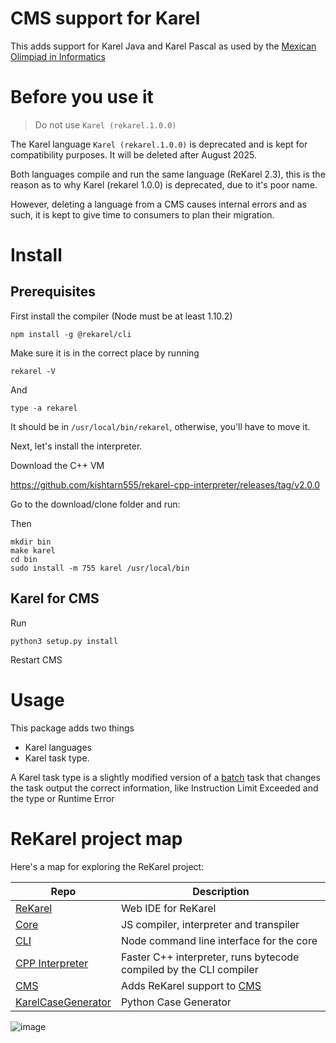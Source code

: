 # CMS support for Karel

This adds support for Karel Java and Karel Pascal as used by the [Mexican Olimpiad in Informatics](https://www.olimpiadadeinformatica.org.mx/OMI/OMI/Inicio.aspx)

# Before you use it

> Do not use `Karel (rekarel.1.0.0)` 

The Karel language `Karel (rekarel.1.0.0)` is deprecated and is kept for compatibility purposes. It will be deleted after August 2025.

Both languages compile and run the same language (ReKarel 2.3), this is the reason as to why Karel (rekarel 1.0.0) is deprecated, due to it's poor name.

However, deleting a language from a CMS causes internal errors and as such, it is kept to give time to consumers to plan their migration.

# Install

## Prerequisites


First install the compiler (Node must be at least 1.10.2)

`npm install -g @rekarel/cli`


Make sure it is in the correct place by running

`rekarel -V`

And

`type -a rekarel` 

It should be in `/usr/local/bin/rekarel`, otherwise, you'll have to move it.

Next, let's install the interpreter.

Download the C++ VM

https://github.com/kishtarn555/rekarel-cpp-interpreter/releases/tag/v2.0.0

Go to the download/clone folder and run:

Then 
```
mkdir bin
make karel
cd bin
sudo install -m 755 karel /usr/local/bin
```

## Karel for CMS

Run 

`python3 setup.py install`

Restart CMS


# Usage

This package adds two things
* Karel languages
* Karel task type.

A Karel task type is a slightly modified version of a [batch](https://cms.readthedocs.io/en/latest/Task%20types.html#batch) task that changes the task output the correct information, like Instruction Limit Exceeded and the type or Runtime Error

# ReKarel project map

Here's a map for exploring the ReKarel project:


| Repo  | Description |
| --- | --- |
| [ReKarel](https://github.com/kishtarn555/ReKarel/) | Web IDE for ReKarel | 
| [Core](https://github.com/kishtarn555/rekarel-core) | JS compiler, interpreter and transpiler |
| [CLI](https://github.com/kishtarn555/rekarel-cli) | Node command line interface for the core |
| [CPP Interpreter](https://github.com/kishtarn555/rekarel-cpp-interpreter) | Faster C++ interpreter, runs bytecode compiled by the CLI compiler |
| [CMS](https://github.com/kishtarn555/cms_rekarel) | Adds ReKarel support to [CMS](https://github.com/cms-dev/cms) |
| [KarelCaseGenerator](https://github.com/kishtarn555/KarelCaseGenerator/) | Python Case Generator |

![image](https://github.com/user-attachments/assets/a0f155d3-780a-41dd-a2a2-89ebbd04a2b3)



